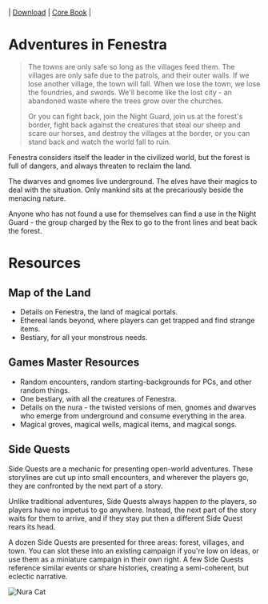 <!--

# Dependencies:

- git-lfs
- inkscape (for composing svg images)
- pdflatex (loads of packages)

# config/

The config directory is a subtree, so don't touch it unless you know what you're doing.

# compiling

> make

-->
| [Download][download] | [Core Book][BIND] | 

# Adventures in Fenestra

> The towns are only safe so long as the villages feed them.
> The villages are only safe due to the patrols, and their outer walls.
> If we lose another village, the town will fall.
> When we lose the town, we lose the foundries, and swords.
> We'll become like the lost city - an abandoned waste where the trees grow over the churches.
>
> Or you can fight back, join the Night Guard, join us at the forest's border, fight back against the creatures that steal our sheep and scare our horses, and destroy the villages at the border, or you can stand back and watch the world fall to ruin.

Fenestra considers itself the leader in the civilized world, but the forest is full of dangers, and always threaten to reclaim the land.

The dwarves and gnomes live underground.
The elves have their magics to deal with the situation.
Only mankind sits at the precariously beside the menacing nature.

Anyone who has not found a use for themselves can find a use in the Night Guard - the group charged by the Rex to go to the front lines and beat back the forest.

# Resources

## Map of the Land

- Details on Fenestra, the land of magical portals.
- Ethereal lands beyond, where players can get trapped and find strange items.
- Bestiary, for all your monstrous needs.

## Games Master Resources

- Random encounters, random starting-backgrounds for PCs, and other random things.
- One bestiary, with all the creatures of Fenestra.
- Details on the nura - the twisted versions of men, gnomes and dwarves who emerge from underground and consume everything in the area.
- Magical groves, magical wells, magical items, and magical songs.

## Side Quests

Side Quests are a mechanic for presenting open-world adventures.
These storylines are cut up into small encounters, and wherever the players go, they are confronted by the next part of a story.

Unlike traditional adventures, Side Quests always happen *to* the players, so players have no impetus to go anywhere.
Instead, the next part of the story waits for them to arrive, and if they stay put then a different Side Quest rears its head.

A dozen Side Quests are presented for three areas: forest, villages, and town.
You can slot these into an existing campaign if you're low on ideas, or use them as a miniature campaign in their own right.
A few Side Quests reference similar events or share histories, creating a semi-coherent, but eclectic narrative.

![Nura Cat](images/Unknown/wizard_and_cat.jpg)

[download]: https://belgradecats.tk/pdfs/aif.pdf
[BIND]: https://gitlab.com/bindrpg/core
